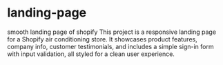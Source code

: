 # landing-page
smooth landing page of shopify
This project is a responsive landing page for a Shopify air conditioning store. It showcases product features, company info, customer testimonials, and includes a simple sign-in form with input validation, all styled for a clean user experience.
